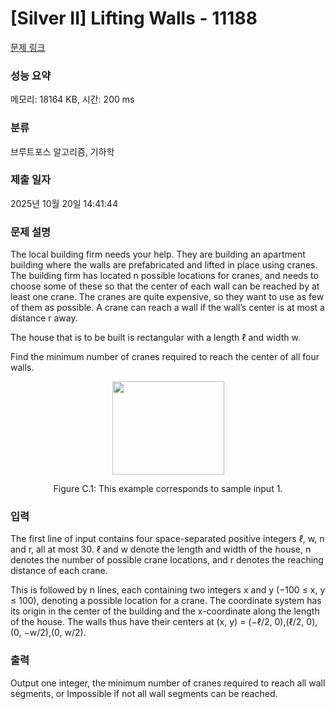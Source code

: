 # [Silver II] Lifting Walls - 11188 

[문제 링크](https://www.acmicpc.net/problem/11188) 

### 성능 요약

메모리: 18164 KB, 시간: 200 ms

### 분류

브루트포스 알고리즘, 기하학

### 제출 일자

2025년 10월 20일 14:41:44

### 문제 설명

<p>The local building firm needs your help. They are building an apartment building where the walls are prefabricated and lifted in place using cranes. The building firm has located n possible locations for cranes, and needs to choose some of these so that the center of each wall can be reached by at least one crane. The cranes are quite expensive, so they want to use as few of them as possible. A crane can reach a wall if the wall’s center is at most a distance r away.</p>

<p>The house that is to be built is rectangular with a length ℓ and width w.</p>

<p>Find the minimum number of cranes required to reach the center of all four walls.</p>

<p style="text-align:center"><img alt="" src="" style="height:149px; width:179px"></p>

<p style="text-align:center">Figure C.1: This example corresponds to sample input 1.</p>

### 입력 

 <p>The first line of input contains four space-separated positive integers ℓ, w, n and r, all at most 30. ℓ and w denote the length and width of the house, n denotes the number of possible crane locations, and r denotes the reaching distance of each crane.</p>

<p>This is followed by n lines, each containing two integers x and y (−100 ≤ x, y ≤ 100), denoting a possible location for a crane. The coordinate system has its origin in the center of the building and the x-coordinate along the length of the house. The walls thus have their centers at (x, y) = (−ℓ/2, 0),(ℓ/2, 0),(0, −w/2),(0, w/2).</p>

### 출력 

 <p>Output one integer, the minimum number of cranes required to reach all wall segments, or Impossible if not all wall segments can be reached.</p>


